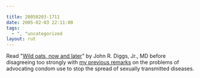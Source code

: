 ```yaml
---

title: 20050203-1711
date: 2005-02-03 22:11:00
tags:
  - ", "uncategorized
layout: rut
---
```


Read "<a href="http://www.townhall.com/columnists/GuestColumns/Diggs20050202.shtml">Wild
oats, now and later</a>" by John R. Diggs, Jr., MD before disagreeing
too strongly with <a href="./view.php?date=20050201-1039">my previous
remarks</a> on the problems of advocating condom use to stop the
spread of sexually transmitted diseases.

